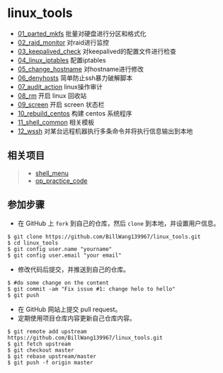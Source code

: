 # linux_tools

* [01_parted_mkfs](./01_parted_mkfs/) 批量对硬盘进行分区和格式化
* [02_raid_monitor](./02_raid_monitor/) 对raid进行监控
* [03_keepalived_check](./03_keepalived_check/) 对keepalived的配置文件进行检查
* [04_linux_iptables](./04_linux_iptables/) 配置iptables
* [05_change_hostname](./05_change_hostname/) 对hostname进行修改
* [06_denyhosts](./06_denyhosts/) 简单防止ssh暴力破解脚本
* [07_audit_action](./07_audit_action/) linux操作审计
* [08_rm](./08_rm/) 开启 linux 回收站
* [09_screen](./09_screen/) 开启 screen 状态栏
* [10_rebuild_centos](./10_rebuild_centos/) 构建 centos 系统程序
* [11_shell_common](./11_shell_common/) 相关模板
* [12_wssh](./12_wssh/) 对某台远程机器执行多条命令并将执行信息输出到本地

## 相关项目

> * [shell_menu](https://github.com/BillWang139967/shell_menu)
> * [op_practice_code](https://github.com/BillWang139967/op_practice_code)

## 参加步骤

* 在 GitHub 上 `fork` 到自己的仓库，然后 `clone` 到本地，并设置用户信息。
```
$ git clone https://github.com/BillWang139967/linux_tools.git
$ cd linux_tools
$ git config user.name "yourname"
$ git config user.email "your email"
```
* 修改代码后提交，并推送到自己的仓库。
```
$ #do some change on the content
$ git commit -am "Fix issue #1: change helo to hello"
$ git push
```
* 在 GitHub 网站上提交 pull request。
* 定期使用项目仓库内容更新自己仓库内容。
```
$ git remote add upstream https://github.com/BillWang139967/linux_tools.git
$ git fetch upstream
$ git checkout master
$ git rebase upstream/master
$ git push -f origin master
```
